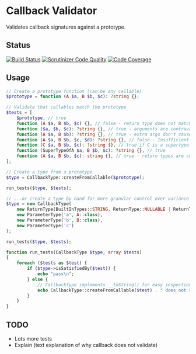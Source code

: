 Callback Validator
==================

Validates callback signatures against a prototype.

## Status

[![Build Status](https://travis-ci.org/DaveRandom/CallbackValidator.svg?branch=master)](https://travis-ci.org/DaveRandom/CallbackValidator)
[![Scrutinizer Code Quality](https://scrutinizer-ci.com/g/DaveRandom/CallbackValidator/badges/quality-score.png?b=master)](https://scrutinizer-ci.com/g/DaveRandom/CallbackValidator/?branch=master)
[![Code Coverage](https://scrutinizer-ci.com/g/DaveRandom/CallbackValidator/badges/coverage.png?b=master)](https://scrutinizer-ci.com/g/DaveRandom/CallbackValidator/?branch=master)

## Usage

```php
// Create a prototype function (can be any callable)
$prototype = function (A $a, B $b, $c): ?string {};

// Validate that callables match the prototype
$tests = [
    $prototype, // true
    function (A $a, B $b, $c) {}, // false - return type does not match
    function ($a, $b, $c): ?string {}, // true - arguments are contravariant
    function (A $a, B $b): ?string {}, // true - extra args don't cause errors
    function (A $a, B $b, $c, $d): ?string {}, // false - Insufficient args cause an error
    function (C $a, B $b, $c): ?string {}, // true if C is a supertype of A, false otherwise
    function (SuperTypeOfA $a, B $b, $c): ?string {}, // true
    function (A $a, B $b, $c): string {}, // true - return types are covariant
];

// Create a type from a prototype
$type = CallbackType::createFromCallable($prototype);

run_tests($type, $tests);

// ...or create a type by hand for more granular control over variance rules
$type = new CallbackType(
    new ReturnType(BuiltInTypes::STRING, ReturnType::NULLABLE | ReturnType::COVARIANT),
    new ParameterType('a', A::class),
    new ParameterType('b', B::class),
    new ParameterType('c')
);

run_tests($type, $tests);

function run_tests(CallbackType $type, array $tests)
{
    foreach ($tests as $test) {
        if ($type->isSatisfiedBy($test)) {
            echo "pass\n";
        } else {
            // CallbackType implements __toString() for easy inspections
            echo CallbackType::createFromCallable($test) . " does not satisfy {$type}\n";
        }
    }
}
```

## TODO

- Lots more tests
- Explain (text explanation of why callback does not validate)
